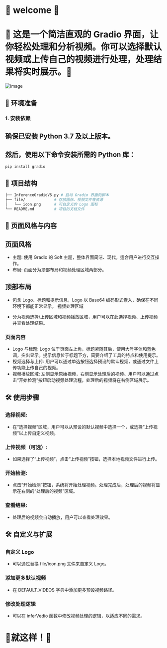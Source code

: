 # 🎉 welcome 🎉

# 🎉 这是一个简洁直观的 Gradio 界面，让你轻松处理和分析视频。你可以选择默认视频或上传自己的视频进行处理，处理结果将实时展示。🎉
![image](https://github.com/user-attachments/assets/0f9894a0-3273-4032-bf17-ee57ffe24aca)


## 🚀 环境准备

### 1. 安装依赖

## 确保已安装 Python 3.7 及以上版本。

## 然后，使用以下命令安装所需的 Python 库：

```bash
pip install gradio
```

## 📂 项目结构
```bash
├── InferenceGradioV5.py # 启动 Gradio 界面的脚本
├── file/             # 存放图标、视频文件等资源
│   └── icon.png      # 可自定义的 Logo 图标
└── README.md         # 项目的文档文件

```
## 🌟 页面风格与内容
## 页面风格

- 主题: 使用 Gradio 的 Soft 主题，整体界面简洁、现代，适合用户进行交互操作。
- 布局: 页面分为顶部布局和视频处理区域两部分。

## 顶部布局

- 包含 Logo、标题和提示信息，Logo 以 Base64 编码形式嵌入，确保在不同环境下都能正常显示。
视频处理区域

- 分为视频选择/上传区域和视频播放区域，用户可以在此选择视频、上传视频并查看处理结果。
### 页面内容

- Logo 与标题: Logo 位于页面左上角，标题紧随其后，使用大号字体和蓝色调，突出显示。提示信息位于标题下方，简要介绍了工具的特点和使用提示。
- 视频选择与上传: 用户可以通过单选按钮选择预设的默认视频，或通过文件上传功能上传自己的视频。
- 视频播放区域: 左侧显示原始视频，右侧显示处理后的视频。用户可以通过点击“开始检测”按钮启动视频处理流程，处理后的视频将在右侧区域展示。

## 🛠 使用步骤

### 选择视频:
- 在“选择视频”区域，用户可以从预设的默认视频中选择一个，或选择“上传视频”以上传自定义视频。

### 上传视频（可选）:
- 如果选择了“上传视频”，点击“上传视频”按钮，选择本地视频文件进行上传。

### 开始检测:
- 点击“开始检测”按钮，系统将开始处理视频。处理完成后，处理后的视频将显示在右侧的“处理后的视频”区域。

### 查看结果:
- 处理后的视频会自动播放，用户可以查看处理效果。

## 🛠 自定义与扩展

### 自定义 Logo
- 可以通过替换 file/icon.png 文件来自定义 Logo。
  
### 添加更多默认视频
- 在 DEFAULT_VIDEOS 字典中添加更多预设视频路径。
  
### 修改处理逻辑
- 可以在 inferVedio 函数中修改视频处理的逻辑，以适应不同的需求。

# 🎉就这样！🚀
